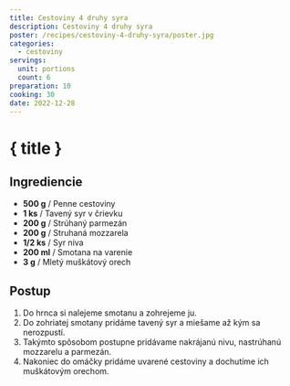 ```yaml
---
title: Cestoviny 4 druhy syra
description: Cestoviny 4 druhy syra
poster: /recipes/cestoviny-4-druhy-syra/poster.jpg
categories:
  - cestoviny
servings:
  unit: portions
  count: 6
preparation: 10
cooking: 30
date: 2022-12-28
---
```


# { title }

## Ingrediencie

- **500 g** / Penne cestoviny
- **1 ks** / Tavený syr v črievku
- **200 g** / Strúhaný parmezán
- **200 g** / Struhaná mozzarela
- **1/2 ks** / Syr niva
- **200 ml** / Smotana na varenie
- **3 g** / Mletý muškátový orech

## Postup

1. Do hrnca si nalejeme smotanu a zohrejeme ju.
2. Do zohriatej smotany pridáme tavený syr a miešame až kým sa nerozpustí.
3. Takýmto spôsobom postupne pridávame nakrájanú nivu, nastrúhanú mozzarelu a parmezán.
4. Nakoniec do omáčky pridáme uvarené cestoviny a dochutíme ich muškátovým orechom.
